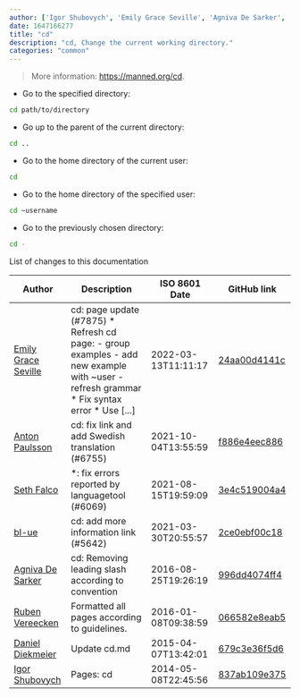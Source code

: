 ```yaml
---
author: ['Igor Shubovych', 'Emily Grace Seville', 'Agniva De Sarker', 'Anton Paulsson', 'bl-ue', 'Daniel Diekmeier', 'Seth Falco', 'Ruben Vereecken']
date: 1647166277
title: "cd"
description: "cd, Change the current working directory."
categories: "common"
---
```

> More information: <https://manned.org/cd>.

- Go to the specified directory:

```bash
cd path/to/directory
```

- Go up to the parent of the current directory:

```bash
cd ..
```

- Go to the home directory of the current user:

```bash
cd
```

- Go to the home directory of the specified user:

```bash
cd ~username
```

- Go to the previously chosen directory:

```bash
cd -
```
List of changes to this documentation


Author | Description | ISO 8601 Date | GitHub link
------|-----|-----|-----
[Emily Grace Seville](mailto:emilyseville7cf@gmail.com) | cd: page update (#7875) * Refresh cd page: - group examples - add new example with ~user - refresh grammar * Fix syntax error * Use [...] | 2022-03-13T11:11:17 | [24aa00d4141c](https://github.com/tldr-pages/tldr/commit/24aa00d4141c472831986cbcafcce8ac6fff0711)
[Anton Paulsson](mailto:Anton.Zichi@gmail.com) | cd: fix link and add Swedish translation (#6755) | 2021-10-04T13:55:59 | [f886e4eec886](https://github.com/tldr-pages/tldr/commit/f886e4eec886de4af7978b503ba85d4a40585814)
[Seth Falco](mailto:seth@falco.fun) | *: fix errors reported by languagetool (#6069) | 2021-08-15T19:59:09 | [3e4c519004a4](https://github.com/tldr-pages/tldr/commit/3e4c519004a471c861cdc609fd7239ee3355671c)
[bl-ue](mailto:54780737+bl-ue@users.noreply.github.com) | cd: add more information link (#5642) | 2021-03-30T20:55:57 | [2ce0ebf00c18](https://github.com/tldr-pages/tldr/commit/2ce0ebf00c18070cca3f70a710ea991f258970ef)
[Agniva De Sarker](mailto:agnivade@yahoo.co.in) | cd: Removing leading slash according to convention | 2016-08-25T19:26:19 | [996dd4074ff4](https://github.com/tldr-pages/tldr/commit/996dd4074ff483a4d4091ff5c592a5b9717226b9)
[Ruben Vereecken](mailto:rubenvereecken@gmail.com) | Formatted all pages according to guidelines. | 2016-01-08T09:38:59 | [066582e8eab5](https://github.com/tldr-pages/tldr/commit/066582e8eab57bce9861cc8d379e158d61f1cc95)
[Daniel Diekmeier](mailto:danieldiekmeier@gmail.com) | Update cd.md | 2015-04-07T13:42:01 | [679c3e36f5d6](https://github.com/tldr-pages/tldr/commit/679c3e36f5d6e55a6a881c2620308c59942e8935)
[Igor Shubovych](mailto:igor.shubovych@gmail.com) | Pages: cd | 2014-05-08T22:45:56 | [837ab109e375](https://github.com/tldr-pages/tldr/commit/837ab109e37553bc9e254c18d499d7a7a5e8dd43)

